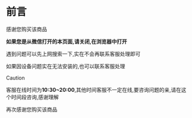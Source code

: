 # 前言

感谢您购买该商品

**如果您是从微信打开的本页面,请关闭,在浏览器中打开**

遇到问题可以先上网搜索一下,实在不会再联系客服处理即可

如果因设备问题实在无法安装的,也可以联系客服处理

> [!caution]
>
> 客服在线时间为**10:30~20:00**,其他时间客服不一定在线,要咨询问题的亲,请在这个时间段咨询,感谢理解

再次感谢您购买该商品